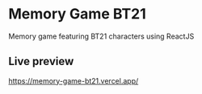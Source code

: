 # Memory Game BT21

Memory game featuring BT21 characters using ReactJS

## Live preview

https://memory-game-bt21.vercel.app/
